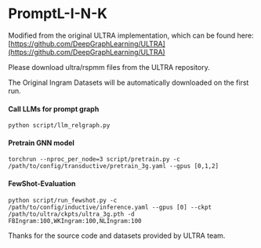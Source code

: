 # PromptL-I-N-K

Modified from the original ULTRA implementation, which can be found here: [https://github.com/DeepGraphLearning/ULTRA](https://github.com/DeepGraphLearning/ULTRA)

Please download ultra/rspmm files from the ULTRA repository.

The Original Ingram Datasets will be automatically downloaded on the first run.

#### Call LLMs for prompt graph

```python script/llm_relgraph.py```

#### Pretrain GNN model

```torchrun --nproc_per_node=3 script/pretrain.py -c /path/to/config/transductive/pretrain_3g.yaml --gpus [0,1,2]```

#### FewShot-Evaluation

```python script/run_fewshot.py -c /path/to/config/inductive/inference.yaml --gpus [0] --ckpt /path/to/ultra/ckpts/ultra_3g.pth -d FBIngram:100,WKIngram:100,NLIngram:100```

Thanks for the source code and datasets provided by ULTRA team.
